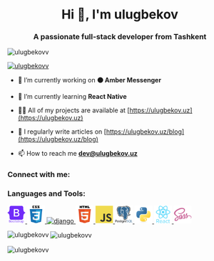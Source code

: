 <h1 align="center">Hi 👋, I'm ulugbekov</h1>
<h3 align="center">A passionate full-stack developer from Tashkent</h3>

<p align="left"> <img src="https://komarev.com/ghpvc/?username=ulugbekovv&label=Profile%20views&color=0e75b6&style=flat" alt="ulugbekovv" /> </p>

<p align="left"> <a href="https://github.com/ryo-ma/github-profile-trophy"><img src="https://github-profile-trophy.vercel.app/?username=ulugbekovv" alt="ulugbekovv" /></a> </p>

- 🔭 I’m currently working on **🟠 Amber Messenger**

- 🌱 I’m currently learning **React Native**

- 👨‍💻 All of my projects are available at [https://ulugbekov.uz](https://ulugbekov.uz)

- 📝 I regularly write articles on [https://ulugbekov.uz/blog](https://ulugbekov.uz/blog)

- 📫 How to reach me **dev@ulugbekov.uz**

<h3 align="left">Connect with me:</h3>
<p align="left">
</p>

<h3 align="left">Languages and Tools:</h3>
<p align="left"> <a href="https://getbootstrap.com" target="_blank" rel="noreferrer"> <img src="https://raw.githubusercontent.com/devicons/devicon/master/icons/bootstrap/bootstrap-plain-wordmark.svg" alt="bootstrap" width="40" height="40"/> </a> <a href="https://www.w3schools.com/css/" target="_blank" rel="noreferrer"> <img src="https://raw.githubusercontent.com/devicons/devicon/master/icons/css3/css3-original-wordmark.svg" alt="css3" width="40" height="40"/> </a> <a href="https://www.djangoproject.com/" target="_blank" rel="noreferrer"> <img src="https://cdn.worldvectorlogo.com/logos/django.svg" alt="django" width="40" height="40"/> </a> <a href="https://www.w3.org/html/" target="_blank" rel="noreferrer"> <img src="https://raw.githubusercontent.com/devicons/devicon/master/icons/html5/html5-original-wordmark.svg" alt="html5" width="40" height="40"/> </a> <a href="https://developer.mozilla.org/en-US/docs/Web/JavaScript" target="_blank" rel="noreferrer"> <img src="https://raw.githubusercontent.com/devicons/devicon/master/icons/javascript/javascript-original.svg" alt="javascript" width="40" height="40"/> </a> <a href="https://www.postgresql.org" target="_blank" rel="noreferrer"> <img src="https://raw.githubusercontent.com/devicons/devicon/master/icons/postgresql/postgresql-original-wordmark.svg" alt="postgresql" width="40" height="40"/> </a> <a href="https://www.python.org" target="_blank" rel="noreferrer"> <img src="https://raw.githubusercontent.com/devicons/devicon/master/icons/python/python-original.svg" alt="python" width="40" height="40"/> </a> <a href="https://reactjs.org/" target="_blank" rel="noreferrer"> <img src="https://raw.githubusercontent.com/devicons/devicon/master/icons/react/react-original-wordmark.svg" alt="react" width="40" height="40"/> </a> <a href="https://sass-lang.com" target="_blank" rel="noreferrer"> <img src="https://raw.githubusercontent.com/devicons/devicon/master/icons/sass/sass-original.svg" alt="sass" width="40" height="40"/> </a> </p>

<p><img align="left" src="https://github-readme-stats.vercel.app/api/top-langs?username=ulugbekovv&show_icons=true&locale=en&layout=compact" alt="ulugbekovv" /></p>

<p>&nbsp;<img align="center" src="https://github-readme-stats.vercel.app/api?username=ulugbekovv&show_icons=true&locale=en" alt="ulugbekovv" /></p>

<p><img align="center" src="https://github-readme-streak-stats.herokuapp.com/?user=ulugbekovv&" alt="ulugbekovv" /></p>
